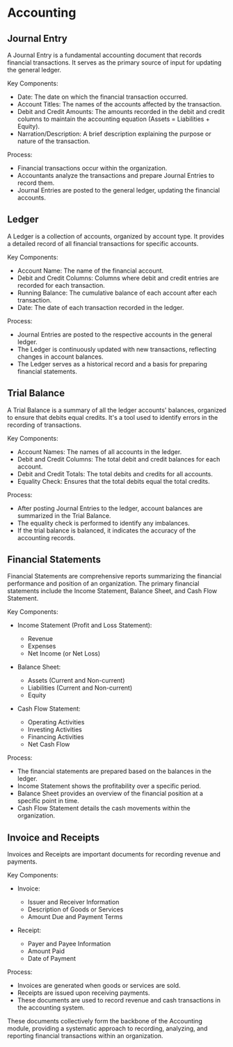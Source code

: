 # Accounting

## Journal Entry

A Journal Entry is a fundamental accounting document that records financial transactions. It serves as the primary source of input for updating the general ledger.

Key Components:

* Date: The date on which the financial transaction occurred.
* Account Titles: The names of the accounts affected by the transaction.
* Debit and Credit Amounts: The amounts recorded in the debit and credit columns to maintain the accounting equation (Assets = Liabilities + Equity).
* Narration/Description: A brief description explaining the purpose or nature of the transaction.

Process:

* Financial transactions occur within the organization.
* Accountants analyze the transactions and prepare Journal Entries to record them.
* Journal Entries are posted to the general ledger, updating the financial accounts.

## Ledger

A Ledger is a collection of accounts, organized by account type. It provides a detailed record of all financial transactions for specific accounts.

Key Components:

* Account Name: The name of the financial account.
* Debit and Credit Columns: Columns where debit and credit entries are recorded for each transaction.
* Running Balance: The cumulative balance of each account after each transaction.
* Date: The date of each transaction recorded in the ledger.

Process:

* Journal Entries are posted to the respective accounts in the general ledger.
* The Ledger is continuously updated with new transactions, reflecting changes in account balances.
* The Ledger serves as a historical record and a basis for preparing financial statements.

## Trial Balance

A Trial Balance is a summary of all the ledger accounts' balances, organized to ensure that debits equal credits. It's a tool used to identify errors in the recording of transactions.

Key Components:

* Account Names: The names of all accounts in the ledger.
* Debit and Credit Columns: The total debit and credit balances for each account.
* Debit and Credit Totals: The total debits and credits for all accounts.
* Equality Check: Ensures that the total debits equal the total credits.

Process:

* After posting Journal Entries to the ledger, account balances are summarized in the Trial Balance.
* The equality check is performed to identify any imbalances.
* If the trial balance is balanced, it indicates the accuracy of the accounting records.

## Financial Statements

Financial Statements are comprehensive reports summarizing the financial performance and position of an organization. The primary financial statements include the Income Statement, Balance Sheet, and Cash Flow Statement.

Key Components:

* Income Statement (Profit and Loss Statement):
    * Revenue
    * Expenses
    * Net Income (or Net Loss)

* Balance Sheet:
    * Assets (Current and Non-current)
    * Liabilities (Current and Non-current)
    * Equity

* Cash Flow Statement:
  * Operating Activities
  * Investing Activities
  * Financing Activities
  * Net Cash Flow

Process:

* The financial statements are prepared based on the balances in the ledger.
* Income Statement shows the profitability over a specific period.
* Balance Sheet provides an overview of the financial position at a specific point in time.
* Cash Flow Statement details the cash movements within the organization.

## Invoice and Receipts

Invoices and Receipts are important documents for recording revenue and payments.

Key Components:

* Invoice:
    * Issuer and Receiver Information
    * Description of Goods or Services
    * Amount Due and Payment Terms

* Receipt:
    * Payer and Payee Information
    * Amount Paid
    * Date of Payment

Process:

* Invoices are generated when goods or services are sold.
* Receipts are issued upon receiving payments.
* These documents are used to record revenue and cash transactions in the accounting system.

These documents collectively form the backbone of the Accounting module, providing a systematic approach to recording, analyzing, and reporting financial transactions within an organization.